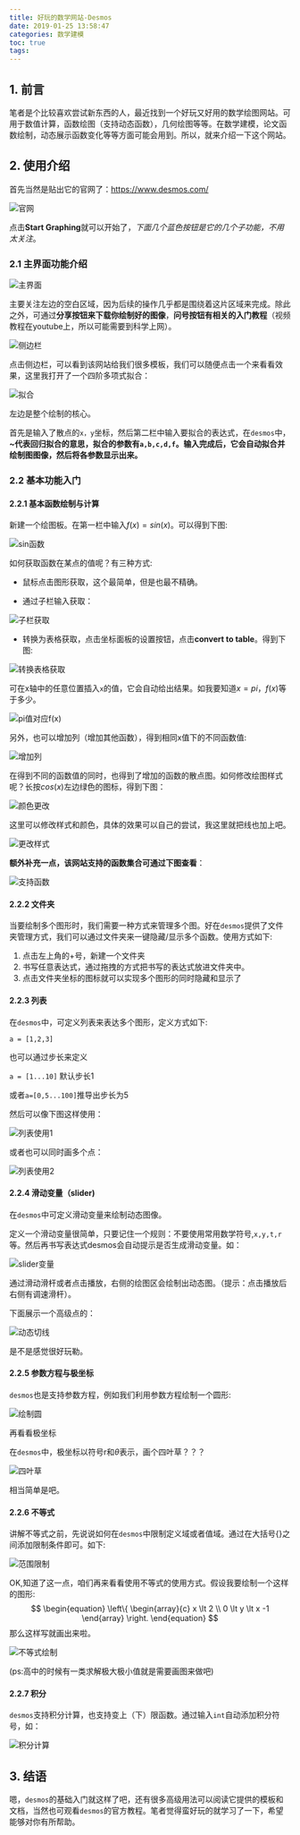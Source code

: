 ```yaml
---
title: 好玩的数学网站-Desmos
date: 2019-01-25 13:58:47
categories: 数学建模
toc: true
tags:
---
```



## 1. 前言

笔者是个比较喜欢尝试新东西的人，最近找到一个好玩又好用的数学绘图网站。可用于数值计算，函数绘图（支持动态函数），几何绘图等等。在数学建模，论文函数绘制，动态展示函数变化等等方面可能会用到。所以，就来介绍一下这个网站。
<!-- more -->
## 2. 使用介绍

首先当然是贴出它的官网了：https://www.desmos.com/

![官网](https://pic3.superbed.cn/item/5cfbad1a451253d178d94d0d.jpg)


点击**Start Graphing**就可以开始了，*下面几个蓝色按钮是它的几个子功能，不用太关注*。

### 2.1 主界面功能介绍

![主界面](https://pic3.superbed.cn/item/5cfbad1e451253d178d94d57.jpg)


主要关注左边的空白区域，因为后续的操作几乎都是围绕着这片区域来完成。除此之外，可通过**分享按钮来下载你绘制好的图像**，**问号按钮有相关的入门教程**（视频教程在youtube上，所以可能需要到科学上网）。

![侧边栏](https://pic.superbed.cn/item/5cfbad24451253d178d94dd0.jpg)


点击侧边栏，可以看到该网站给我们很多模板，我们可以随便点击一个来看看效果，这里我打开了一个四阶多项式拟合：

![拟合](https://pic.superbed.cn/item/5cfbad26451253d178d94e10.jpg)

左边是整个绘制的核心。

首先是输入了散点的`x，y`坐标，然后第二栏中输入要拟合的表达式，在`desmos`中，**~**代表回归拟合的意思，拟合的参数有`a,b,c,d,f`。输入完成后，它会**自动拟合并绘制图图像，然后将各参数显示出来。**

### 2.2 基本功能入门

#### 2.2.1 基本函数绘制与计算

新建一个绘图板。在第一栏中输入$f(x) = sin(x)$。可以得到下图:

![sin函数](https://pic2.superbed.cn/item/5cfbad28451253d178d94e4a.jpg)

如何获取函数在某点的值呢？有三种方式:

- 鼠标点击图形获取，这个最简单，但是也最不精确。

- 通过子栏输入获取：

![子栏获取](https://pic.superbed.cn/item/5cfbad2b451253d178d94e8a.jpg)

- 转换为表格获取，点击坐标面板的设置按钮，点击**convert to table**。得到下图:

![转换表格获取](https://pic3.superbed.cn/item/5cfbad2c451253d178d94ec5.jpg)


  可在x轴中的任意位置插入`x`的值，它会自动给出结果。如我要知道$x=pi，f(x)$等于多少。

![pi值对应f(x)](https://pic.superbed.cn/item/5cfbad2d451253d178d94f03.jpg)

另外，也可以增加列（增加其他函数），得到相同x值下的不同函数值:

![增加列](https://pic3.superbed.cn/item/5cfbad2f451253d178d94f3b.jpg)


在得到不同的函数值的同时，也得到了增加的函数的散点图。如何修改绘图样式呢？长按$cos(x)$左边绿色的图标，得到下图：

![颜色更改](https://pic.superbed.cn/item/5cfbad32451253d178d94f7e.jpg)


这里可以修改样式和颜色，具体的效果可以自己的尝试，我这里就把线也加上吧。

![更改样式](https://pic.superbed.cn/item/5cfbad34451253d178d94fb9.jpg)

**额外补充一点，该网站支持的函数集合可通过下图查看**：

![支持函数](https://pic1.superbed.cn/item/5cfbad37451253d178d94ffe.jpg)



#### 2.2.2 文件夹

当要绘制多个图形时，我们需要一种方式来管理多个图。好在`desmos`提供了文件夹管理方式，我们可以通过文件夹来一键隐藏/显示多个函数。使用方式如下:

1. 点击左上角的+号，新建一个文件夹
2. 书写任意表达式，通过拖拽的方式把书写的表达式放进文件夹中。
3. 点击文件夹坐标的图标就可以实现多个图形的同时隐藏和显示了

#### 2.2.3 列表

在`desmos`中，可定义列表来表达多个图形，定义方式如下:

`a = [1,2,3]`

也可以通过步长来定义

`a = [1...10]` 默认步长1

或者`a=[0,5...100]`推导出步长为5

然后可以像下图这样使用：

![列表使用1](https://pic1.superbed.cn/item/5cfbad3a451253d178d95058.jpg)

或者也可以同时画多个点：

![列表使用2](https://pic.superbed.cn/item/5cfbad3d451253d178d95096.jpg)



#### 2.2.4 滑动变量（slider)

在`desmos`中可定义滑动变量来绘制动态图像。

定义一个滑动变量很简单，只要记住一个规则：不要使用常用数学符号,`x,y,t,r`等。然后再书写表达式desmos会自动提示是否生成滑动变量。如：

![slider变量](https://pic.superbed.cn/item/5cfbad43451253d178d95110.jpg)

通过滑动滑杆或者点击播放，右侧的绘图区会绘制出动态图。（提示：点击播放后右侧有调速滑杆）。

下面展示一个高级点的：

![动态切线](https://raw.githubusercontent.com/ravenxrz/BlogPic/master/img/007LxXtnly1g2ofycr6udg311s0jjk3z.gif)

是不是感觉很好玩勒。

#### 2.2.5 参数方程与极坐标

`desmos`也是支持参数方程，例如我们利用参数方程绘制一个圆形:

![绘制圆](https://pic.superbed.cn/item/5cfbad45451253d178d95147.jpg)


再看看极坐标

在`desmos`中，极坐标以符号r和$\theta$表示，画个四叶草？？？

![四叶草](https://pic1.superbed.cn/item/5cfbad4b451253d178d951a6.jpg)

相当简单是吧。

#### 2.2.6 不等式

讲解不等式之前，先说说如何在`desmos`中限制定义域或者值域。通过在大括号{}之间添加限制条件即可。如下:

![范围限制](https://pic.superbed.cn/item/5cfbad4d451253d178d951ef.jpg)

OK,知道了这一点，咱们再来看看使用不等式的使用方式。假设我要绘制一个这样的图形:
$$
\begin{equation}
\left\{
\begin{array}{c}
x \lt 2	\\
0 \lt y \lt x -1
\end{array}
\right.
\end{equation}
$$
那么这样写就画出来啦。

![不等式绘制](https://pic.superbed.cn/item/5cfbad51451253d178d9523c.jpg)

(ps:高中的时候有一类求解极大极小值就是需要画图来做吧)

#### 2.2.7 积分

`desmos`支持积分计算，也支持变上（下）限函数。通过输入`int`自动添加积分符号，如：

![积分计算](https://pic.superbed.cn/item/5cfbad58451253d178d952cf.jpg)

## 3. 结语

嗯，`desmos`的基础入门就这样了吧，还有很多高级用法可以阅读它提供的模板和文档，当然也可观看`desmos`的官方教程。笔者觉得蛮好玩的就学习了一下，希望能够对你有所帮助。

